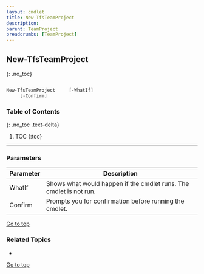 ```yaml
---
layout: cmdlet
title: New-TfsTeamProject
description: 
parent: TeamProject
breadcrumbs: [TeamProject]
---
```

## New-TfsTeamProject
{: .no_toc}



```powershell

New-TfsTeamProject     [-WhatIf]
     [-Confirm]

```

### Table of Contents
{: .no_toc .text-delta}

1. TOC
{:toc}

-----
### Parameters

| Parameter | Description |
|:----------|-------------|
 | WhatIf | Shows what would happen if the cmdlet runs. The cmdlet is not run. |
 | Confirm | Prompts you for confirmation before running the cmdlet. |
 
[Go to top](#new-tfsteamproject)

### Related Topics

* 


[Go to top](#new-tfsteamproject)

